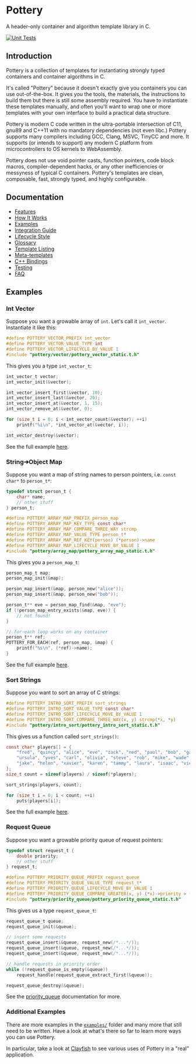 # Pottery

A header-only container and algorithm template library in C.

[![Unit Tests](https://github.com/ludocode/pottery/workflows/Unit%20Tests/badge.svg)](https://github.com/ludocode/pottery/actions?query=workflow%3A%22Unit+Tests%22)



## Introduction

Pottery is a collection of templates for instantiating strongly typed containers and container algorithms in C.

It's called "Pottery" because it doesn't exactly give you containers you can use out-of-the-box. It gives you the tools, the materials, the instructions to build them but there is still some assembly required. You have to instantiate these templates manually, and often you'll want to wrap one or more templates with your own interface to build a practical data structure.

Pottery is modern C code written in the ultra-portable intersection of C11, gnu89 and C++11 with no mandatory dependencies (not even libc.) Pottery supports many compilers including GCC, Clang, MSVC, TinyCC and more. It supports (or intends to support) any modern C platform from microcontrollers to OS kernels to WebAssembly.

Pottery does not use void pointer casts, function pointers, code block macros, compiler-dependent hacks, or any other inefficiencies or messyness of typical C containers. Pottery's templates are clean, composable, fast, strongly typed, and highly configurable.



## Documentation

- [Features](docs/features.md)
- [How It Works](docs/how_it_works.md)
- [Examples](examples/pottery/)
- [Integration Guide](docs/integration.md)
- [Lifecycle Style](docs/lifecycle_style.md)
- [Glossary](docs/glossary.md)
- [Template Listing](include/pottery/)
- [Meta-templates](meta/)
- [C++ Bindings](bindings/cxx)
- [Testing](test/)
- [FAQ](docs/faq.md)



## Examples


### Int Vector

Suppose you want a growable array of `int`. Let's call it `int_vector`. Instantiate it like this:

```c
#define POTTERY_VECTOR_PREFIX int_vector
#define POTTERY_VECTOR_VALUE_TYPE int
#define POTTERY_VECTOR_LIFECYCLE_BY_VALUE 1
#include "pottery/vector/pottery_vector_static.t.h"
```

This gives you a type `int_vector_t`:

```c
int_vector_t vector;
int_vector_init(&vector);

int_vector_insert_first(&vector, 10);
int_vector_insert_last(&vector, 20);
int_vector_insert_at(&vector, 1, 15);
int_vector_remove_at(&vector, 0);

for (size_t i = 0; i < int_vector_count(&vector); ++i)
    printf("%i\n", *int_vector_at(&vector, i));

int_vector_destroy(&vector);
```

See the full example [here](examples/pottery/int_vector/).


### String➔Object Map

Suppose you want a map of string names to person pointers, i.e. `const char*` to `person_t*`:

```c
typedef struct person_t {
    char* name;
    // other stuff
} person_t;

#define POTTERY_ARRAY_MAP_PREFIX person_map
#define POTTERY_ARRAY_MAP_KEY_TYPE const char*
#define POTTERY_ARRAY_MAP_COMPARE_THREE_WAY strcmp
#define POTTERY_ARRAY_MAP_VALUE_TYPE person_t*
#define POTTERY_ARRAY_MAP_REF_KEY(person) (*person)->name
#define POTTERY_ARRAY_MAP_LIFECYCLE_MOVE_BY_VALUE 1
#include "pottery/array_map/pottery_array_map_static.t.h"
```

This gives you a `person_map_t`:

```c
person_map_t map;
person_map_init(&map);

person_map_insert(&map, person_new("alice"));
person_map_insert(&map, person_new("bob"));

person_t** eve = person_map_find(&map, "eve");
if (!person_map_entry_exists(&map, eve)) {
    // not found!
}

// for-each loop works on any container
person_t** ref;
POTTERY_FOR_EACH(ref, person_map, &map) {
    printf("%s\n", (*ref)->name);
}
```

See the full example [here](examples/pottery/person_map/).


### Sort Strings

Suppose you want to sort an array of C strings:

```c
#define POTTERY_INTRO_SORT_PREFIX sort_strings
#define POTTERY_INTRO_SORT_VALUE_TYPE const char*
#define POTTERY_INTRO_SORT_LIFECYCLE_MOVE_BY_VALUE 1
#define POTTERY_INTRO_SORT_COMPARE_THREE_WAY(x, y) strcmp(*x, *y)
#include "pottery/intro_sort/pottery_intro_sort_static.t.h"
```

This gives us a function called `sort_strings()`:

```c
const char* players[] = {
    "fred", "quincy", "alice", "eve", "zack", "ned", "paul", "bob", "gary",
    "ursula", "yves", "carl", "olivia", "steve", "rob", "mike", "wade", "dave",
    "jake", "helen", "xavier", "karen", "tammy", "laura", "isaac", "vick",
};
size_t count = sizeof(players) / sizeof(*players);

sort_strings(players, count);

for (size_t i = 0; i < count; ++i)
    puts(players[i]);
```

See the full example [here](examples/pottery/sort_strings/).


### Request Queue

Suppose you want a growable priority queue of request pointers:

```c
typedef struct request_t {
    double priority;
    // other stuff
} request_t;

#define POTTERY_PRIORITY_QUEUE_PREFIX request_queue
#define POTTERY_PRIORITY_QUEUE_VALUE_TYPE request_t*
#define POTTERY_PRIORITY_QUEUE_LIFECYCLE_MOVE_BY_VALUE 1
#define POTTERY_PRIORITY_QUEUE_COMPARE_GREATER(x, y) (*x)->priority > (*y)->priority
#include "pottery/priority_queue/pottery_priority_queue_static.t.h"
```

This gives us a type `request_queue_t`:

```c
request_queue_t queue;
request_queue_init(&queue);

// insert some requests
request_queue_insert(&queue, request_new(/*...*/));
request_queue_insert(&queue, request_new(/*...*/));
request_queue_insert(&queue, request_new(/*...*/));

// handle requests in priority order
while (!request_queue_is_empty(&queue))
    request_handle(request_queue_extract_first(&queue));

request_queue_destroy(&queue);
```

See the [priority_queue](include/pottery/priority_queue/) documentation for more.


### Additional Examples

There are more examples in the [`examples/`](examples/pottery/) folder and many more that still need to be written. Have a look at what's there so far to learn more ways you can use Pottery.

In particular, take a look at [Clayfish](examples/pottery/clayfish/) to see various uses of Pottery in a "real" application.
